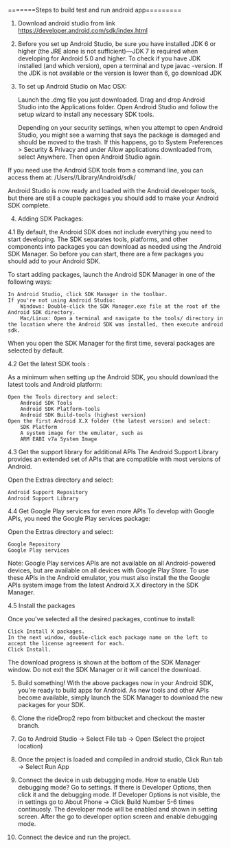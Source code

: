 =======Steps to build test and run android app=========

1. Download android studio from link https://developer.android.com/sdk/index.html
2. Before you set up Android Studio, be sure you have installed JDK 6 or higher (the JRE alone is not sufficient)—JDK 7 is required when developing for Android 5.0 and higher. To check if you have JDK installed (and which version), open a terminal and type javac -version. If the JDK is not available or the version is lower than 6, go download JDK

3. To set up Android Studio on Mac OSX:

    Launch the .dmg file you just downloaded.
    Drag and drop Android Studio into the Applications folder.
    Open Android Studio and follow the setup wizard to install any necessary SDK tools.

    Depending on your security settings, when you attempt to open Android Studio, you might see a warning that says the package is damaged and should be moved to the trash. If this happens, go to System Preferences > Security & Privacy and under Allow applications downloaded from, select Anywhere. Then open Android Studio again.

If you need use the Android SDK tools from a command line, you can access them at: /Users/<user>/Library/Android/sdk/

Android Studio is now ready and loaded with the Android developer tools, but there are still a couple packages you should add to make your Android SDK complete.


4. Adding SDK Packages:

4.1 By default, the Android SDK does not include everything you need to start developing. The SDK separates tools, platforms, and other components into packages you can download as needed using the Android SDK Manager. So before you can start, there are a few packages you should add to your Android SDK.

To start adding packages, launch the Android SDK Manager in one of the following ways:

    In Android Studio, click SDK Manager in the toolbar.
    If you're not using Android Studio:
        Windows: Double-click the SDK Manager.exe file at the root of the Android SDK directory.
        Mac/Linux: Open a terminal and navigate to the tools/ directory in the location where the Android SDK was installed, then execute android sdk.

When you open the SDK Manager for the first time, several packages are selected by default.

4.2 Get the latest SDK tools :

As a minimum when setting up the Android SDK, you should download the latest tools and Android platform:

    Open the Tools directory and select:
        Android SDK Tools
        Android SDK Platform-tools
        Android SDK Build-tools (highest version)
    Open the first Android X.X folder (the latest version) and select:
        SDK Platform
        A system image for the emulator, such as
        ARM EABI v7a System Image


4.3 Get the support library for additional APIs
The Android Support Library provides an extended set of APIs that are compatible with most versions of Android.

Open the Extras directory and select:

    Android Support Repository
    Android Support Library

4.4  Get Google Play services for even more APIs
To develop with Google APIs, you need the Google Play services package:

Open the Extras directory and select:

    Google Repository
    Google Play services

Note: Google Play services APIs are not available on all Android-powered devices, but are available on all devices with Google Play Store. To use these APIs in the Android emulator, you must also install the the Google APIs system image from the latest Android X.X directory in the SDK Manager.

4.5 Install the packages

Once you've selected all the desired packages, continue to install:

    Click Install X packages.
    In the next window, double-click each package name on the left to accept the license agreement for each.
    Click Install.

The download progress is shown at the bottom of the SDK Manager window. Do not exit the SDK Manager or it will cancel the download.

5. Build something!
With the above packages now in your Android SDK, you're ready to build apps for Android. As new tools and other APIs become available, simply launch the SDK Manager to download the new packages for your SDK.

6. Clone the rideDrop2 repo from bitbucket and checkout the master branch.
7. Go to Android Studio -> Select File tab -> Open (Select the project location)
8. Once the project is loaded and compiled in android studio, Click Run tab -> Select Run App
9. Connect the device in usb debugging mode. How to enable Usb debugging mode? Go to settings. If there is Developer Options, then click it and the debugging mode. If Developer Options is not visible, the in settings go to About Phone -> Click Build Number 5-6 times continuosly. The developer mode will be enabled and shown in setting screen. After the go to developer option screen and enable debugging mode.

9. Connect the device and run the project.

